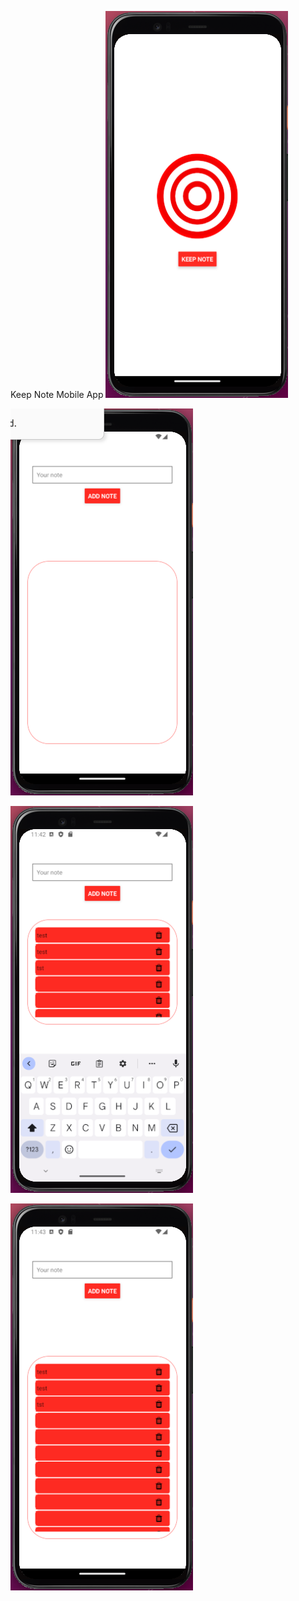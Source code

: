 Keep Note Mobile App
![](./assets/app1.png)

![](./assets/app2.png)

![](./assets/app3.png)

![](./assets/app4.png)

